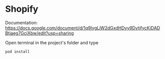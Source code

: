 # Shopify
Documentation: https://docs.google.com/document/d/1q9IvgLiW2dGxdHDvy9DvtjfycKiDADBtjaeg7GciXbw/edit?usp=sharing

Open terminal in the project's folder and type 
```
pod install
```
